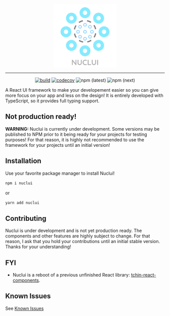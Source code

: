 <p align="center">
    <a href="http://nuclui.chintristan.io/">
        <img src="docs/public/assets/images/logo-name.png" alt="Nuclui Logo" width="200" />
    </a>
</p>

---

<div align="center">

[![build](https://github.com/maxijonson/nuclui/workflows/build/badge.svg)](https://github.com/maxijonson/nuclui/actions?query=workflow%3Abuild)
[![codecov](https://codecov.io/gh/maxijonson/nuclui/branch/master/graph/badge.svg)](https://codecov.io/gh/maxijonson/nuclui)
![npm (latest)](https://img.shields.io/npm/v/nuclui/latest?color=blue)
![npm (next)](https://img.shields.io/npm/v/nuclui/next?color=blue)

</div>

A React UI framework to make your developement easier so you can give more focus on your app and less on the design! It is entirely developed with TypeScript, so it provides full typing support.

## Not production ready!

**WARNING:** Nuclui is currently under development. Some versions may be published to NPM prior to it being ready for your projects for testing purposes! For that reason, it is highly not recommended to use the framework for your projects until an initial version!

## Installation

Use your favorite package manager to install Nuclui!

```bash
npm i nuclui
```

or

```bash
yarn add nuclui
```

## Contributing

Nuclui is under development and is not yet production ready. The components and other features are highly subject to change. For that reason, I ask that you hold your contributions until an initial stable version. Thanks for your understanding!

## FYI

-   Nuclui is a reboot of a previous unfinished React library: [tchin-react-components](https://github.com/maxijonson/tchin-react-components).

## Known Issues

See [Known Issues](KNOWN-ISSUES.md)
